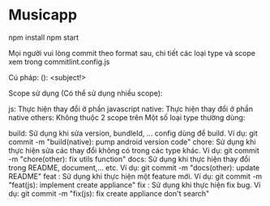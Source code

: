 # Musicapp
npm install
npm start

Mọi người vui lòng commit theo format sau, chi tiết các loại type và scope xem trong commitlint.config.js

Cú pháp: <type>(<scope>): <subject!>

Scope sử dụng (Có thể sử dụng nhiều scope):

js: Thực hiện thay đổi ở phần javascript
native: Thực hiện thay đổi ở phần native
others: Không thuộc 2 scope trên
Một số loại type thường dùng:

build: Sử dụng khi sửa version, bundleId, ... config dùng để build. Ví dụ: git commit -m "build(native): pump android version code"
chore: Sử dụng khi thực hiện sửa các thay đổi không có trong các type khác. Ví dụ: git commit -m "chore(other): fix utils function"
docs: Sử dụng khi thực hiện thay đổi trong README, document,... etc. Ví dụ: git commit -m "docs(other): update README"
feat : Sử dụng khi thực hiện một feature mới. Ví dụ: git commit -m "feat(js): implement create appliance"
fix : Sử dụng khi thực hiện fix bug. Ví dụ: git commit -m "fix(js): fix create appliance don't search"
